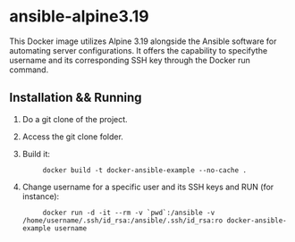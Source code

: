 # ansible-alpine3.19

This Docker image utilizes Alpine 3.19 alongside the Ansible software for automating server configurations. It offers the capability to specifythe username and its corresponding SSH key through the Docker run command.

Installation && Running
-----------------------

1) Do a git clone of the project.

2) Access the git clone folder.

3) Build it:

			docker build -t docker-ansible-example --no-cache .

4) Change username for a specific user and its SSH keys and RUN (for instance):

			docker run -d -it --rm -v `pwd`:/ansible -v /home/username/.ssh/id_rsa:/ansible/.ssh/id_rsa:ro docker-ansible-example username




